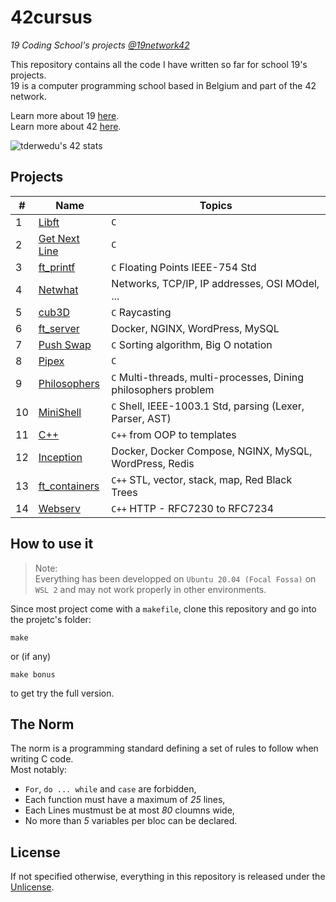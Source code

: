 # 42cursus
*19 Coding School's projects [@19network42](https://github.com/19network42)*

This repository contains all the code I have written so far for school 19's projects.  
19 is a computer programming school based in Belgium and part of the 42 network.

Learn more about 19 [here](https://s19.be).  
Learn more about 42 [here](https://www.42.fr/42-network/).

![tderwedu's 42 stats](https://badge42.herokuapp.com/api/stats/tderwedu?privacyEmail=true)

## Projects

| #  | Name | Topics |
| -- | ---- | ------ |
| 1  | [Libft](https://github.com/tderwedu/42cursus/tree/main/01_Libft) | `C` |
| 2  | [Get Next Line](https://github.com/tderwedu/42cursus/tree/main/02_getNextLine) | `C` |
| 3  | [ft_printf](https://github.com/tderwedu/42cursus/tree/main/03_Printf) | `C` Floating Points IEEE-754 Std |
| 4  | [Netwhat](https://github.com/tderwedu/42cursus/tree/main/04_netwhat) | Networks, TCP/IP, IP addresses, OSI MOdel, ...  |
| 5  | [cub3D](https://github.com/tderwedu/42cursus/tree/main/05_Cub3D) | `C` Raycasting |
| 6  | [ft_server](https://github.com/tderwedu/42cursus/tree/main/06_ft_server) | Docker, NGINX, WordPress, MySQL |
| 7  | [Push Swap](https://github.com/tderwedu/42cursus/tree/main/07_Push_Swap) | `C` Sorting algorithm, Big O notation
| 8  | [Pipex](https://github.com/tderwedu/42cursus/tree/main/08_Pipex) | `C` |
| 9  | [Philosophers](https://github.com/tderwedu/42cursus/tree/main/09_Philosophers) | `C` Multi-threads, multi-processes, Dining philosophers problem |
| 10 | [MiniShell](https://github.com/tderwedu/42cursus/tree/main/10_MiniShell) | `C` Shell, IEEE-1003.1 Std, parsing (Lexer, Parser, AST) |
| 11 | [C++](https://github.com/tderwedu/42cursus/tree/main/11_CPP) | `C++` from OOP to templates |
| 12 | [Inception](https://github.com/tderwedu/42cursus/tree/main/12_Inception) | Docker, Docker Compose, NGINX, MySQL, WordPress, Redis |
| 13 | [ft_containers](https://github.com/tderwedu/42cursus/tree/main/13_ft_containers) | `C++` STL, vector, stack, map, Red Black Trees |
| 14 | [Webserv](https://github.com/tderwedu/42cursus/tree/main/14_Webserv) | `C++` HTTP - RFC7230 to RFC7234 |

## How to use it
> Note:  
> Everything has been developped on `Ubuntu 20.04 (Focal Fossa)` on `WSL 2` and may not work properly in other environments.

Since most project come with a `makefile`, clone this repository and go into the projetc's folder:
```
make
```
or (if any)
```
make bonus
```
to get try the full version.

## The Norm

The norm is a programming standard defining a set of rules to follow when writing C code.  
Most notably:
 - ```For```, ```do ... while``` and ```case``` are forbidden,
 - Each function must have a maximum of _25_ lines,
 - Each Lines mustmust be at most _80_ cloumns wide,
 - No more than _5_ variables per bloc can be declared.

## License

If not specified otherwise, everything in this repository is released under the [Unlicense](https://github.com/tderwedu/42cursus/blob/main/LICENSE).
